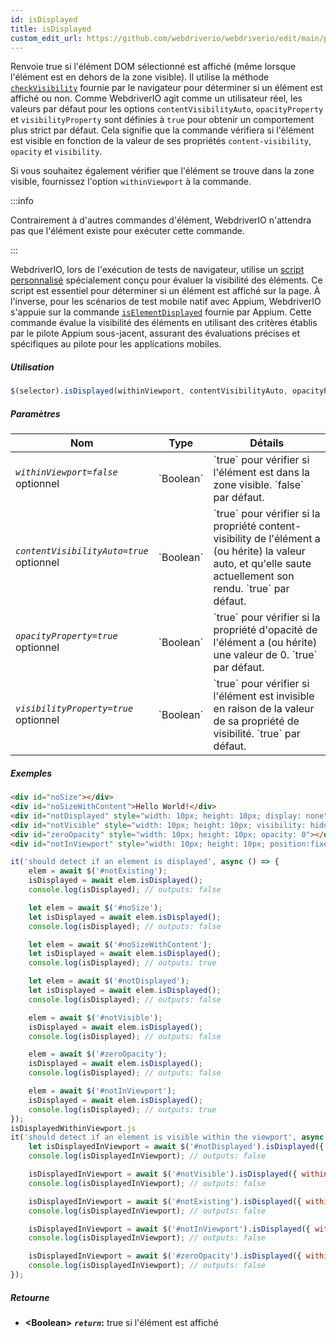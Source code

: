 ```yaml
---
id: isDisplayed
title: isDisplayed
custom_edit_url: https://github.com/webdriverio/webdriverio/edit/main/packages/webdriverio/src/commands/element/isDisplayed.ts
---
```


Renvoie true si l'élément DOM sélectionné est affiché (même lorsque l'élément est en dehors de la zone visible). Il utilise
la méthode [`checkVisibility`](https://developer.mozilla.org/en-US/docs/Web/API/Element/checkVisibility#visibilityproperty)
fournie par le navigateur pour déterminer si un élément est affiché ou non. Comme WebdriverIO agit comme un
utilisateur réel, les valeurs par défaut pour les options `contentVisibilityAuto`, `opacityProperty` et `visibilityProperty`
sont définies à `true` pour obtenir un comportement plus strict par défaut. Cela signifie que la commande vérifiera si l'élément est
visible en fonction de la valeur de ses propriétés `content-visibility`, `opacity` et `visibility`.

Si vous souhaitez également vérifier que l'élément se trouve dans la zone visible, fournissez l'option `withinViewport` à la commande.

:::info

Contrairement à d'autres commandes d'élément, WebdriverIO n'attendra pas que l'élément
existe pour exécuter cette commande.

:::

WebdriverIO, lors de l'exécution de tests de navigateur, utilise un [script personnalisé](https://github.com/webdriverio/webdriverio/blob/59d349ca847950354d02b9e548f60cc50e7871f0/packages/webdriverio/src/scripts/isElementDisplayed.ts)
spécialement conçu pour évaluer la visibilité des éléments. Ce script est essentiel pour déterminer si un
élément est affiché sur la page. À l'inverse, pour les scénarios de test mobile natif avec Appium, WebdriverIO
s'appuie sur la commande [`isElementDisplayed`](https://appium.io/docs/en/2.1/reference/interfaces/appium_types.ExternalDriver/#elementdisplayed)
fournie par Appium. Cette commande évalue la visibilité des éléments en utilisant des critères établis par le
pilote Appium sous-jacent, assurant des évaluations précises et spécifiques au pilote pour les applications mobiles.

##### Utilisation

```js
$(selector).isDisplayed(withinViewport, contentVisibilityAuto, opacityProperty, visibilityProperty)
```

##### Paramètres

<table>
  <thead>
    <tr>
      <th>Nom</th><th>Type</th><th>Détails</th>
    </tr>
  </thead>
  <tbody>
    <tr>
      <td><code><var>withinViewport=false</var></code><br /><span className="label labelWarning">optionnel</span></td>
      <td>`Boolean`</td>
      <td>`true` pour vérifier si l'élément est dans la zone visible. `false` par défaut.</td>
    </tr>
    <tr>
      <td><code><var>contentVisibilityAuto=true</var></code><br /><span className="label labelWarning">optionnel</span></td>
      <td>`Boolean`</td>
      <td>`true` pour vérifier si la propriété content-visibility de l'élément a (ou hérite) la valeur auto, et qu'elle saute actuellement son rendu. `true` par défaut.</td>
    </tr>
    <tr>
      <td><code><var>opacityProperty=true</var></code><br /><span className="label labelWarning">optionnel</span></td>
      <td>`Boolean`</td>
      <td>`true` pour vérifier si la propriété d'opacité de l'élément a (ou hérite) une valeur de 0. `true` par défaut.</td>
    </tr>
    <tr>
      <td><code><var>visibilityProperty=true</var></code><br /><span className="label labelWarning">optionnel</span></td>
      <td>`Boolean`</td>
      <td>`true` pour vérifier si l'élément est invisible en raison de la valeur de sa propriété de visibilité. `true` par défaut.</td>
    </tr>
  </tbody>
</table>

##### Exemples

```html title="index.html"
<div id="noSize"></div>
<div id="noSizeWithContent">Hello World!</div>
<div id="notDisplayed" style="width: 10px; height: 10px; display: none"></div>
<div id="notVisible" style="width: 10px; height: 10px; visibility: hidden"></div>
<div id="zeroOpacity" style="width: 10px; height: 10px; opacity: 0"></div>
<div id="notInViewport" style="width: 10px; height: 10px; position:fixed; top: 999999; left: 999999"></div>
```

```js title="isDisplayed.js"
it('should detect if an element is displayed', async () => {
    elem = await $('#notExisting');
    isDisplayed = await elem.isDisplayed();
    console.log(isDisplayed); // outputs: false

    let elem = await $('#noSize');
    let isDisplayed = await elem.isDisplayed();
    console.log(isDisplayed); // outputs: false

    let elem = await $('#noSizeWithContent');
    let isDisplayed = await elem.isDisplayed();
    console.log(isDisplayed); // outputs: true

    let elem = await $('#notDisplayed');
    let isDisplayed = await elem.isDisplayed();
    console.log(isDisplayed); // outputs: false

    elem = await $('#notVisible');
    isDisplayed = await elem.isDisplayed();
    console.log(isDisplayed); // outputs: false

    elem = await $('#zeroOpacity');
    isDisplayed = await elem.isDisplayed();
    console.log(isDisplayed); // outputs: false

    elem = await $('#notInViewport');
    isDisplayed = await elem.isDisplayed();
    console.log(isDisplayed); // outputs: true
});
isDisplayedWithinViewport.js
it('should detect if an element is visible within the viewport', async () => {
    let isDisplayedInViewport = await $('#notDisplayed').isDisplayed({ withinViewport: true });
    console.log(isDisplayedInViewport); // outputs: false

    isDisplayedInViewport = await $('#notVisible').isDisplayed({ withinViewport: true });
    console.log(isDisplayedInViewport); // outputs: false

    isDisplayedInViewport = await $('#notExisting').isDisplayed({ withinViewport: true });
    console.log(isDisplayedInViewport); // outputs: false

    isDisplayedInViewport = await $('#notInViewport').isDisplayed({ withinViewport: true });
    console.log(isDisplayedInViewport); // outputs: false

    isDisplayedInViewport = await $('#zeroOpacity').isDisplayed({ withinViewport: true });
    console.log(isDisplayedInViewport); // outputs: false
});
```

##### Retourne

- **&lt;Boolean&gt;**
            **<code><var>return</var></code>:**  true si l'élément est affiché